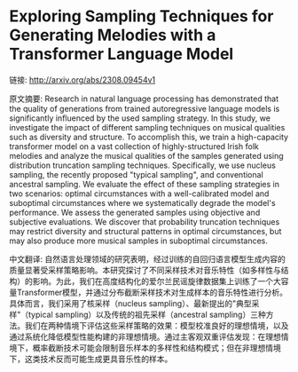 # Exploring Sampling Techniques for Generating Melodies with a Transformer Language Model

链接: http://arxiv.org/abs/2308.09454v1

原文摘要:
Research in natural language processing has demonstrated that the quality of
generations from trained autoregressive language models is significantly
influenced by the used sampling strategy. In this study, we investigate the
impact of different sampling techniques on musical qualities such as diversity
and structure. To accomplish this, we train a high-capacity transformer model
on a vast collection of highly-structured Irish folk melodies and analyze the
musical qualities of the samples generated using distribution truncation
sampling techniques. Specifically, we use nucleus sampling, the recently
proposed "typical sampling", and conventional ancestral sampling. We evaluate
the effect of these sampling strategies in two scenarios: optimal circumstances
with a well-calibrated model and suboptimal circumstances where we
systematically degrade the model's performance. We assess the generated samples
using objective and subjective evaluations. We discover that probability
truncation techniques may restrict diversity and structural patterns in optimal
circumstances, but may also produce more musical samples in suboptimal
circumstances.

中文翻译:
自然语言处理领域的研究表明，经过训练的自回归语言模型生成内容的质量显著受采样策略影响。本研究探讨了不同采样技术对音乐特性（如多样性与结构）的影响。为此，我们在高度结构化的爱尔兰民谣旋律数据集上训练了一个大容量Transformer模型，并通过分布截断采样技术对生成样本的音乐特性进行分析。具体而言，我们采用了核采样（nucleus sampling）、最新提出的"典型采样"（typical sampling）以及传统的祖先采样（ancestral sampling）三种方法。我们在两种情境下评估这些采样策略的效果：模型校准良好的理想情境，以及通过系统化降低模型性能构建的非理想情境。通过主客观双重评估发现：在理想情境下，概率截断技术可能会限制音乐样本的多样性和结构模式；但在非理想情境下，这类技术反而可能生成更具音乐性的样本。
